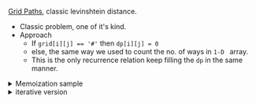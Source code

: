 [Grid Paths](https://cses.fi/problemset/task/1638/), classic levinshtein distance.

- Classic problem, one of it's kind.
- Approach
  - If `grid[i][j] == '#'` then `dp[i][j] = 0`
  - else, the same way we used to count the no. of ways in `1-D ` array.
  - This is the only recurrence relation keep filling the `dp` in the same manner.

<details>
<summary> Memoization sample </summary>

```cpp
std ::vector<std ::vector<char>> grid;
std ::vector<std ::vector<long long int>> memo;
int row;
int dp(int i, int j) {
    if (i == 0 and j == 0)
        return (grid[i][j] == '*' ? 0 : 1);

    if (i < 0 or j < 0)
        return 0;

    auto &ans = memo[i][j];
    if (ans != -1)
        return ans;

    if (grid[i][j] == '*')
        ans = 0;
    else
        ans = dp(i - 1, j) % mod + dp(i, j - 1) % mod;
    return ans % mod;
}

void solve() {
    cin >> row;
    grid = std ::vector<std ::vector<char>>(row, vc(row));
    memo = std ::vector<std ::vector<long long int>>(row, vll(row, -1));

    for (int i = 0; i < row; i++)
        for (int j = 0; j < row; j++)
            cin >> grid[i][j];

    cout << dp(row - 1, row - 1) << '\n';
}
```

</details>
<details>
<summary>iterative version </summary>

```cpp
int n;
cin >> n;
char grid[n][n];
for (int i = 0; i < n; i++)
    for (int j = 0; j < n; j++)
        cin >> grid[i][j];

vector<vector<int>> dp(n, vector<int>(n, 0));

for (int i = 0; i < n; i++) {
    for (int j = 0; j < n; j++) {
        if (i == 0 and j == 0)
            grid[i][j] == '.' ? dp[i][j] = 1 : dp[i][j] = 0;
        else if (i == 0)
            grid[i][j] == '.' ? dp[i][j] = dp[i][j] % mod + dp[i][j - 1] % mod
                              : dp[i][j] = 0;
        else if (j == 0)
            grid[i][j] == '.' ? dp[i][j] = dp[i][j] % mod + dp[i - 1][j] % mod
                              : dp[i][j] = 0;
        else
            grid[i][j] == '.'
                        ? dp[i][j] = dp[i][j] % mod + dp[i - 1][j] % mod + dp[i][j - 1]
                        : dp[i][j] = 0;
        dp[i][j] %= mod;
    }
}
cout << dp[n - 1][n - 1] << '\n';

```

</details>
